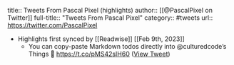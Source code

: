 title:: Tweets From Pascal Pixel (highlights)
author:: [[@PascalPixel on Twitter]]
full-title:: "Tweets From Pascal Pixel"
category:: #tweets
url:: https://twitter.com/PascalPixel

- Highlights first synced by [[Readwise]] [[Feb 9th, 2023]]
	- You can copy-paste Markdown todos directly into @culturedcode’s Things 🤯 https://t.co/pMS42sIH60 ([View Tweet](https://twitter.com/PascalPixel/status/1623282212803051523))
